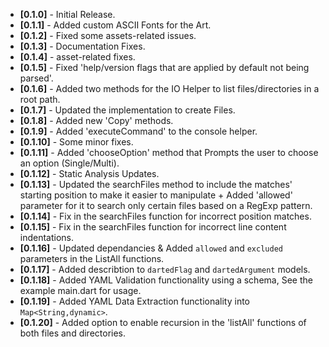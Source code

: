 - **[0.1.0]** - Initial Release.
- **[0.1.1]** - Added custom ASCII Fonts for the Art.
- **[0.1.2]** - Fixed some assets-related issues.
- **[0.1.3]** - Documentation Fixes.
- **[0.1.4]** - asset-related fixes.
- **[0.1.5]** - Fixed 'help/version flags that are applied by default not being parsed'.
- **[0.1.6]** - Added two methods for the IO Helper to list files/directories in a root path.
- **[0.1.7]** - Updated the implementation to create Files.
- **[0.1.8]** - Added new 'Copy' methods.
- **[0.1.9]** - Added 'executeCommand' to the console helper.
- **[0.1.10]** - Some minor fixes.
- **[0.1.11]** - Added 'chooseOption' method that Prompts the user to choose an option (Single/Multi).
- **[0.1.12]** - Static Analysis Updates.
- **[0.1.13]** - Updated the searchFiles method to include the matches' starting position to make it easier to manipulate + Added 'allowed' parameter for it to search only certain files based on a RegExp pattern.
- **[0.1.14]** - Fix in the searchFiles function for incorrect position matches.
- **[0.1.15]** - Fix in the searchFiles function for incorrect line content indentations.
- **[0.1.16]** - Updated dependancies & Added `allowed` and `excluded` parameters in the ListAll functions.
- **[0.1.17]** - Added describtion to `dartedFlag` and `dartedArgument` models.
- **[0.1.18]** - Added YAML Validation functionality using a schema, See the example main.dart for usage.
- **[0.1.19]** - Added YAML Data Extraction functionality into `Map<String,dynamic>`.
- **[0.1.20]** - Added option to enable recursion in the 'listAll' functions of both files and directories.
